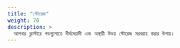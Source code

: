 ```yaml
---
title: "স্টোরেজ"
weight: 70
description: >
  আপনার ক্লাস্টারে পডগুলোতে দীর্ঘমেয়াদী এবং অস্থায়ী উভয় স্টোরেজ সরবরাহ করার উপায়।
---
```

